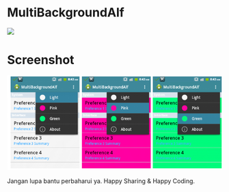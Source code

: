 # MultiBackgroundAlf

<img src="http://s25.postimg.org/kgowsjrxb/alf_logo.png">

# Screenshot

<img src="https://github.com/alfahmi/MultiBackgroundAlf/blob/master/Screenshot/SS.png">


Jangan lupa bantu perbaharui ya. 
Happy Sharing & Happy Coding.
